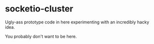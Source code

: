 # socketio-cluster

Ugly-ass prototype code in here experimenting with an incredibly hacky idea.

You probably don't want to be here.